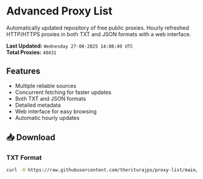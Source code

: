 # Advanced Proxy List

Automatically updated repository of free public proxies. Hourly refreshed HTTP/HTTPS proxies in both TXT and JSON formats with a web interface.

**Last Updated:** `Wednesday 27-08-2025 14:08:49 UTC`  
**Total Proxies:** `40431`

## Features
- Multiple reliable sources
- Concurrent fetching for faster updates
- Both TXT and JSON formats
- Detailed metadata
- Web interface for easy browsing
- Automatic hourly updates

## 📥 Download

### TXT Format
```bash
curl -O https://raw.githubusercontent.com/theriturajps/proxy-list/main/proxies.txt